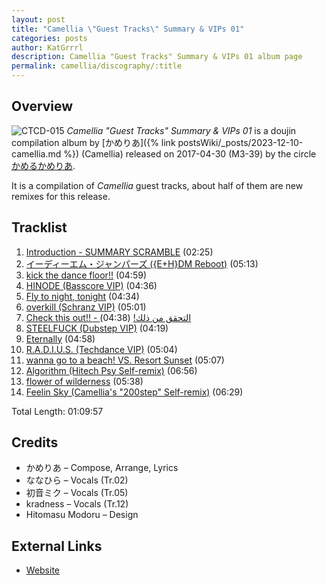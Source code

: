 ```yaml
---
layout: post
title: "Camellia \"Guest Tracks\" Summary & VIPs 01"
categories: posts
author: KatGrrrl
description: Camellia "Guest Tracks" Summary & VIPs 01 album page
permalink: camellia/discography/:title
---
```


## Overview

![CTCD-015](https://cdn.camellia.wiki/images/camellia/albums/CTCD-015.png)
*Camellia "Guest Tracks" Summary & VIPs 01* is a doujin compilation album by [かめりあ]({% link postsWiki/_posts/2023-12-10-camellia.md %}) (Camellia) released on 2017-04-30 (M3-39) by the circle [かめるかめりあ](#).

It is a compilation of *Camellia* guest tracks, about half of them are new remixes for this release.

## Tracklist

1. [Introduction - SUMMARY SCRAMBLE](<{% link postsInclude/_posts/camellia/songs/Introduction-SUMMARY-SCRAMBLE/2024-03-14-Introduction-SUMMARY-SCRAMBLE.md %}>) (02:25)
2. [イーディーエム・ジャンパーズ ({E+H}DM Reboot)](<{% link postsInclude/_posts/camellia/songs/EDM-jumpers/2024-02-22-EDM-jumpers.md %}>) (05:13)
3. [kick the dance floor!!](<{% link postsInclude/_posts/camellia/songs/kick-the-dance-floor/2024-03-14-kick-the-dance-floor.md %}>) (04:59)
4. [HINODE (Basscore VIP)](<{% link postsInclude/_posts/camellia/songs/HINODE/2024-03-14-HINODE.md %}>) (04:36)
5. [Fly to night, tonight](<{% link postsInclude/_posts/camellia/songs/Fly-to-night-tonight/2024-03-14-Fly-to-night-tonight.md %}>) (04:34)
6. [overkill (Schranz VIP)](<{% link postsInclude/_posts/camellia/songs/overkill/2024-03-14-overkill.md %}>) (05:01)
7. [Check this out!! - التحقق من ذلك!](<{% link postsInclude/_posts/camellia/songs/Check-this-out/2024-03-14-Check-this-out.md %}>) (04:38)
8. [STEELFUCK (Dubstep VIP)](<{% link postsInclude/_posts/camellia/songs/STEELFUCK/2024-03-14-STEELFUCK.md %}>) (04:19)
9. [Eternally](<{% link postsInclude/_posts/camellia/songs/Eternally/2024-03-14-Eternally.md %}>) (04:58)
10. [R.A.D.I.U.S. (Techdance VIP)](<{% link postsInclude/_posts/camellia/songs/RADIUS/2024-03-14-RADIUS.md %}>) (05:04)
11. [wanna go to a beach! VS. Resort Sunset](<{% link postsInclude/_posts/camellia/songs/wanna-go-to-a-beach-VS-Resort-Sunset/2024-03-14-wanna-go-to-a-beach-VS-Resort-Sunset.md %}>) (05:07)
12. [Algorithm (Hitech Psy Self-remix)](<{% link postsInclude/_posts/camellia/songs/Algorithm/2024-03-14-Algorithm.md %}>) (06:56)
13. [flower of wilderness](<{% link postsInclude/_posts/camellia/songs/flower-of-wilderness/2024-03-14-flower-of-wilderness.md %}>) (05:38)
14. [Feelin Sky (Camellia's "200step" Self-remix)](<{% link postsInclude/_posts/camellia/songs/Feelin-Sky/2024-03-14-Feelin-Sky.md %}>) (06:29)

Total Length: 01:09:57

## Credits

* かめりあ – Compose, Arrange, Lyrics
* ななひら – Vocals (Tr.02)
* 初音ミク – Vocals (Tr.05)
* kradness – Vocals (Tr.12)
* Hitomasu Modoru – Design

## External Links

* [Website](https://cametek.jp/summary01/)
